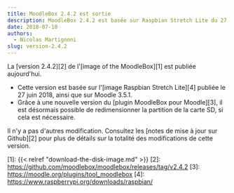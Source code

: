 ```yaml
---
title: MoodleBox 2.4.2 est sortie
description: MoodleBox 2.4.2 est basée sur Raspbian Stretch Lite du 27 juin 2018. Il est désormais possible de redimensionner la carte SD au besoin.
date: 2018-07-10
authors:
  - Nicolas Martignoni
slug: version-2.4.2
---
```


La [version 2.4.2][2] de l'[image of the MoodleBox][1] est publiée aujourd'hui.

  - Cette version est basée sur l'[image Raspbian Stretch Lite][4] publiée le 27 juin 2018, ainsi que sur Moodle 3.5.1.
  - Grâce à une nouvelle version du [plugin MoodleBox pour Moodle][3], il est désormais possible de redimensionner la partition de la carte SD, si cela est nécessaire.

Il n'y a pas d'autres modification. Consultez les [notes de mise à jour sur Github][2] pour plus de détails sur la totalité des modifications de cette version.

 [1]: {{< relref "download-the-disk-image.md" >}}
 [2]: https://github.com/moodlebox/moodlebox/releases/tag/v2.4.2
 [3]: https://moodle.org/plugins/tool_moodlebox
 [4]: https://www.raspberrypi.org/downloads/raspbian/
